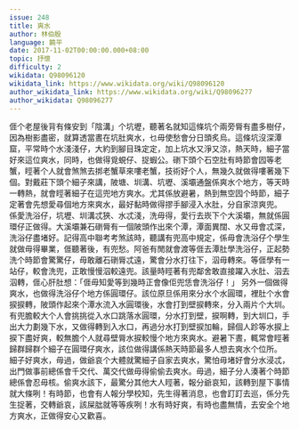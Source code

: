 ```yaml
---
issue: 248
title: 爽水
author: 林伯殷
language: 饒平
date: 2017-11-02T00:00:00.000+08:00
topic: 抒懷
difficulty: 2
wikidata: Q98096120
wikidata_link: https://www.wikidata.org/wiki/Q98096120
author_wikidata_link: https://www.wikidata.org/wiki/Q98096277
author_wikidata: Q98096277
---
```

𠊎个老屋後背有條安到「陰溝」个坑壢，聽著名就知這條坑个兩旁脣有盡多樹仔，因為樹影盡密，就算透當晝在坑肚爽水，乜毋使愁會分日頭炙烏。這條坑沒深潭窟，平常時个水淺淺仔，大約到腳目珠定定，加上坑水又淨又涼，熱天時，細子當好來這位爽水，同時，也做得覓蜆仔、捉蝦公。䃗下頭个石空肚有時節會囥等老蟹，䀴著个人就會煞煞去挷老蟹草來嘍老蟹，技術好个人，無幾久就做得嘍著幾下個。對戴莊下頭个細子來講，陂塘、圳溝、坑壢、溪壩通盤係爽水个地方，等天時一轉熱，就會䀴著細子在這兜地方爽水。尤其係放避暑，熱到無空囥个時節，細子定著會先想愛尋個地方來爽水，最好黏時做得摎手腳浸入水肚，分自家涼爽兜。
係愛洗浴仔，坑壢、圳溝忒狹、水忒淺，洗毋得，愛行去崁下个大溪壩，無就係圓環仔正做得。大溪壩兼石䃗脣有一個陂頭作出來个潭，潭面異闊、水又毋會忒深，洗浴仔盡堵好。記得高中聯考考煞該時，聽講有兜高中規定，係毋會洗浴仔个學生就做毋得畢業，𠊎聽著後，有兜愁。阿爸有閒就會渡等𠊎去潭肚學洗浴仔，正起勢洗个時節會驚驚仔，毋敢離石䃗脣忒遠，驚會分水打往下，泅毋轉來。等𠊎學有一站仔，較會洗兜，正敢慢慢泅較遠兜。該量時䀴著有兜鄰舍敢直接躍入水肚、泅去泅轉，𠊎心肝肚想：「𠊎毋知愛等到幾時正會像佢兜恁會洗浴仔！」
另外一個做得爽水，也做得洗浴仔个地方係圓環仔。該位原旦係用來分水个水圓環，裡肚个水會捩捩轉，陂頭作起來个潭水流入水圓環後，水會打到壁捩轉來，分入兩片个大圳。有兜膽較大个人會挑挑從入水口跳落水圓環，分水打到壁，捩啊轉，到大圳口，手出大力劃幾下水，又做得轉到入水口，再過分水打到壁捩加輪，歸個人跈等水捩上捩下盡好爽，較無膽个人就尋壁脣水捩較慢个地方來爽水。避暑下晝，輒常會䀴著歸群歸群个細子在圓環仔爽水，該位做得講係熱天時節最多人想去爽水个位所。
細子好爽水，毋過，做爺哀个大體就驚細子自家去爽水，驚怕毋堵好會分水浸忒，出門做事前總係會千交代、萬交代做毋得偷偷去爽水。毋過，細子分人湊著个時節總係會忍毋核。偷爽水該下，最驚分其他大人䀴著，報分爺哀知，該轉到屋下事情就大條咧！有時節，也會有人報分學校知，先生得著消息，也會䟓䟓去巡，係分先生捉著，交轉爺哀，該屎朏就等等疾咧！水有時好爽，有時也盡無情，去安全个地方爽水，正做得安心又歡喜。